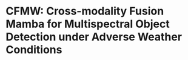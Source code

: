 # CFMW: Cross-modality Fusion Mamba for Multispectral Object Detection under Adverse Weather Conditions
